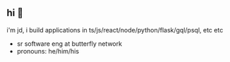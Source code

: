 ## hi 👋

i'm jd, i build applications in ts/js/react/node/python/flask/gql/psql, etc etc

- sr software eng at butterfly network
- pronouns: he/him/his

<!--
- 🔭 I’m currently working on ...
- 🌱 I’m currently learning ...
- 👯 I’m looking to collaborate on ...
- 🤔 I’m looking for help with ...
- 💬 Ask me about ...
- 📫 How to reach me: 
- 😄 Pronouns: He/Him/His
- ⚡ Fun fact: ...
-->
